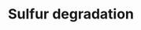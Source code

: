 ---
annotations:
- id: PW:0000037
  parent: classic metabolic pathway
  type: Pathway Ontology
  value: sulfur metabolic pathway
authors:
- J.Heckman
- MaintBot
- Shigeta
- AlexanderPico
- Leonjohn2008
- Ddigles
- Egonw
- DeSl
- L Dupuis
description: Yeasts have a requirement for sulfur, which can be assimilated as a sulfate
  ion.
last-edited: 2020-03-16
organisms:
- Saccharomyces cerevisiae
redirect_from:
- /index.php/Pathway:WP440
- /instance/WP440
revision: null
schema-jsonld:
- '@context': https://schema.org/
  '@id': https://wikipathways.github.io/pathways/WP440.html
  '@type': Dataset
  creator:
    '@type': Organization
    name: WikiPathways
  description: Yeasts have a requirement for sulfur, which can be assimilated as a
    sulfate ion.
  keywords:
  - ATP
  - Adenosine phosphosulfate
  - L-Methionine
  - L-cysteine
  - MET3
  - MET6
  - O-acetyl-L-serine
  - STR3
  - Sulfate
  - Sulfide
  - Sulfite
  - YGR012W
  - acetate
  - cystathionine
  - homocysteine
  - phosphate
  - pyrophosphate
  license: CC0
  name: Sulfur degradation
seo: CreativeWork
title: Sulfur degradation
wpid: WP440
---